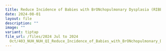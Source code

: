 ```yaml
---
title: Reduce Incidence of Babies with BrONchopulmonary Dysplasia (RIBBON)
date: 2024-08-01
layout: file
description: ""
image: ""
variant: tiptap
file_url: /files/2024 Jul to 2024
  Oct/403_NUH_NUH_QI_Reduce_Incidence_of_Babies_with_BrONchopulmonary_Dysplasia__RIBBON_.pdf
---
```

